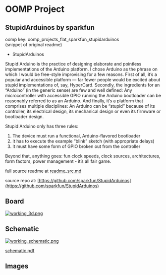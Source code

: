# OOMP Project  
## StupidArduinos  by sparkfun  
  
oomp key: oomp_projects_flat_sparkfun_stupidarduinos  
(snippet of original readme)  
  
- StupidArduinos  
  
Stupid Arduino is the practice of designing elaborate and pointless implementations of the Arduino platform. I chose Arduino as the phrase on which I would be free-style improvising for a few reasons. First of all, it’s a popular and accessible platform — far fewer people would be excited about stupid implementations of, say, HyperCard. Secondly, the ingredients for an “Arduino” (in the generic sense) are few and well defined: Any microcontroller with accessible GPIO running the Arduino bootloader can be reasonably referred to as an Arduino. And finally, it’s a platform that comprises multiple disciplines: An Arduino can be “stupid” because of its controller, its electrical design, its mechanical design or even its firmware or bootloader design.   
  
Stupid Arduino only has three rules:   
  
1) The device must run a functional, Arduino-flavored bootloader  
2) It has to execute the example “blink” sketch (with appropriate delays)  
3) It must have some form of GPIO broken out from the controller  
  
Beyond that, anything goes: fun clock speeds, clock sources, architectures, form factors, power management - it’s all fair game.  
  
  full source readme at [readme_src.md](readme_src.md)  
  
source repo at: [https://github.com/sparkfun/StupidArduinos](https://github.com/sparkfun/StupidArduinos)  
## Board  
  
[![working_3d.png](working_3d_600.png)](working_3d.png)  
## Schematic  
  
[![working_schematic.png](working_schematic_600.png)](working_schematic.png)  
  
[schematic pdf](working_schematic.pdf)  
## Images  
